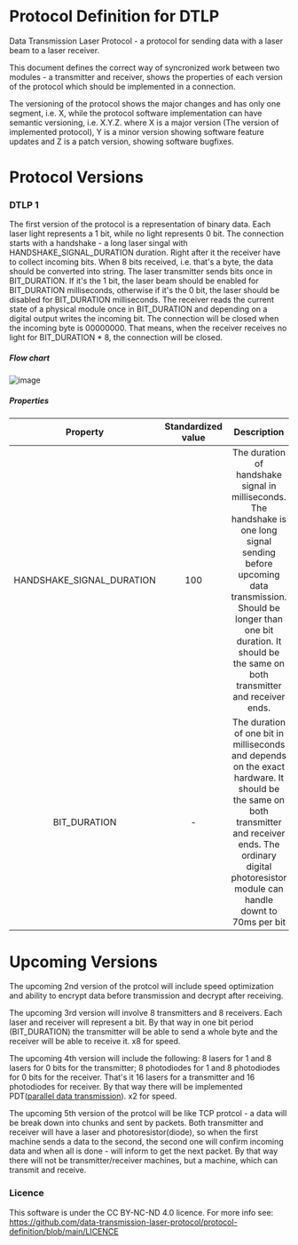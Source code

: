 # Protocol Definition for DTLP
Data Transmission Laser Protocol - a protocol for sending data with a laser beam to a laser receiver. 

This document defines the correct way of syncronized work between two modules - a transmitter and receiver, shows the properties of each version of the protocol which should be implemented in a connection.

The versioning of the protocol shows the major changes and has only one segment, i.e. X, while the protocol software implementation can have semantic versioning, i.e. X.Y.Z. where X is a major version (The version of implemented protocol), Y is a minor version showing software feature updates and Z is a patch version, showing software bugfixes.

# Protocol Versions

### DTLP 1
The first version of the protocol is a representation of binary data. Each laser light represents a 1 bit, while no light represents 0 bit. The connection starts with a handshake - a long laser singal with HANDSHAKE_SIGNAL_DURATION duration. Right after it the receiver have to collect incoming bits. When 8 bits received, i.e. that's a byte, the data should be converted into string. The laser transmitter sends bits once in BIT_DURATION. If it's the 1 bit, the laser beam should be enabled for BIT_DURATION milliseconds, otherwise if it's the 0 bit, the laser should be disabled for BIT_DURATION milliseconds. The receiver reads the current state of a physical module once in BIT_DURATION and depending on a digital output writes the incoming bit. The connection will be closed when the incoming byte is 00000000. That means, when the receiver receives no light for BIT_DURATION * 8, the connection will be closed. 

##### Flow chart
![image](https://github.com/data-transmission-laser-protocol/protocol-definition/assets/22774727/56b0da43-078d-41bc-94f0-385882b73c0f)


##### Properties

| Property    | Standardized value | Description |
| :---:        |    :----:   |          :---: |
| HANDSHAKE_SIGNAL_DURATION | 100 | The duration of handshake signal in milliseconds. The handshake is one long signal sending before upcoming data transmission. Should be longer than one bit duration. It should be the same on both transmitter and receiver ends. |
| BIT_DURATION | - | The duration of one bit in milliseconds and depends on the exact hardware. It should be the same on both transmitter and receiver ends. The ordinary digital photoresistor module can handle downt to 70ms per bit|


# Upcoming Versions
The upcoming 2nd version of the protcol will include speed optimization and ability to encrypt data before transmission and decrypt after receiving.

The upcoming 3rd version will involve 8 transmitters and 8 receivers. Each laser and receiver will represent a bit. By that way in one bit period (BIT_DURATION) the transmitter will be able to send a whole byte and the receiver will be able to receive it. x8 for speed.

The upcoming 4th version will include the following: 8 lasers for 1 and 8 lasers for 0 bits for the transmitter; 8 photodiodes for 1 and 8 photodiodes for 0 bits for the receiver. That's it 16 lasers for a transmitter and 16 photodiodes for receiver. By that way there will be implemented PDT([parallel data transmission](https://en.wikipedia.org/wiki/Parallel_communication)). x2 for speed.

The upcoming 5th version of the protcol will be like TCP protcol - a data will be break down into chunks and sent by packets. Both transmitter and receiver will have a laser and photoresistor(diode), so when the first machine sends a data to the second, the second one will confirm incoming data and when all is done - will inform to get the next packet. By that way there will not be transmitter/receiver machines, but a machine, which can transmit and receive. 

### Licence 
This software is under the CC BY-NC-ND 4.0 licence. For more info see: https://github.com/data-transmission-laser-protocol/protocol-definition/blob/main/LICENCE
